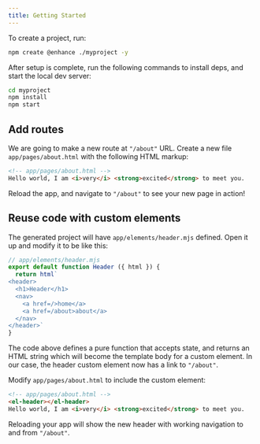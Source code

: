 ```yaml
---
title: Getting Started
---
```


To create a project, run:

```bash
npm create @enhance ./myproject -y
```

After setup is complete, run the following commands to install deps, and start the local dev server:

```bash
cd myproject
npm install
npm start
```

## Add routes

We are going to make a new route at `"/about"` URL. Create a new file `app/pages/about.html` with the following HTML markup:

```html
<!-- app/pages/about.html -->
Hello world, I am <i>very</i> <strong>excited</strong> to meet you.
```     

Reload the app, and navigate to `"/about"` to see your new page in action!

## Reuse code with custom elements

The generated project will have `app/elements/header.mjs` defined. Open it up and modify it to be like this:

```javascript
// app/elements/header.mjs
export default function Header ({ html }) {
  return html`
<header>
  <h1>Header</h1>
  <nav>
    <a href=/>home</a>
    <a href=/about>about</a>
  </nav>
</header>`
}
```

The code above defines a pure function that accepts state, and returns an HTML string which will become the template body for a custom element. In our case, the header custom element now has a link to `"/about"`.

Modify `app/pages/about.html` to include the custom element:

```html
<!-- app/pages/about.html -->
<el-header></el-header>
Hello world, I am <i>very</i> <strong>excited</strong> to meet you.
``` 

Reloading your app will show the new header with working navigation to and from `"/about"`.
